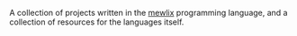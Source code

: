 A collection of projects written in the [mewlix](https://github.com/KBMackenzie/mewlix) programming language, and a collection of resources for the languages itself.
